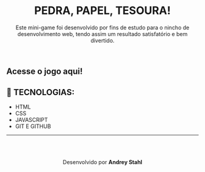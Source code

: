 <h1 align="center"> PEDRA, PAPEL, TESOURA!</h1>

<p align="center"> 
  Este mini-game foi desenvolvido por fins de estudo para o nincho de desenvolvimento web, tendo assim um resultado satisfatório e bem divertido.
</p>
<br>


<h2 href="https://andreyy5.github.io/pedra_papel_tesoura/">Acesse o jogo aqui!</h2>


## 🚀 TECNOLOGIAS: 
<ul>
  <li> HTML </li>
  <li> CSS </li>
  <li> JAVASCRIPT </li>
  <li> GIT E GITHUB </li>
</ul> 


---
<br>
<br>
<p align="center"> Desenvolvido por <strong>Andrey Stahl</strong>

